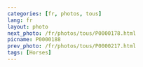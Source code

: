 ```yaml
---
categories: [fr, photos, tous]
lang: fr
layout: photo
next_photo: /fr/photos/tous/P0000178.html
picname: P0000188
prev_photo: /fr/photos/tous/P0000217.html
tags: [Horses]
---
```

